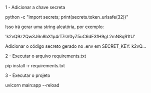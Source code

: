 1 - Adicionar a chave secreta 

python -c "import secrets; print(secrets.token_urlsafe(32))"

Isso irá gerar uma string aleatória, por exemplo:

'k2vQ9z2Qw3J6n8bX1p4rT7sV0yZ5uC6dE3fH9gL2mN8qR1tU'

Adicionar o código secreto gerado no .env em SECRET_KEY: k2vQ...

2 - Executar o arquivo requirements.txt

pip install -r requirements.txt

3 - Executar o projeto

 uvicorn main:app --reload
